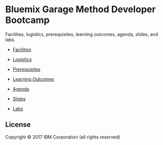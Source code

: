# Bluemix Garage Method Developer Bootcamp 

Facilities, logistics, prerequisites, learning outcomes, agenda, slides, and labs.

* [Facilities](01-facilities.md)
 
* [Logistics](02-logistics.md)

* [Prerequisites](03-prerequisites.md)

* [Learning Outcomes](04-learning-outcomes.md)
 
* [Agenda](05-agenda.md)
 
* [Slides](https://pages.github.ibm.com/BlueMixGarageEnablement/bluemix-garage-developer-bootcamp)

* [Labs](https://github.ibm.com/BlueMixGarageEnablement/bluemix-garage-developer-bootcamp/tree/integration)


## License

Copyright © 2017 IBM Corporation (all rights reserved)

